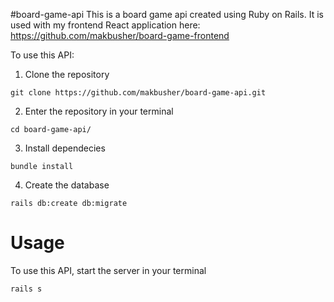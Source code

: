 #board-game-api
This is a board game api created using Ruby on Rails. It is used with my frontend React application here: https://github.com/makbusher/board-game-frontend

To use this API:
1) Clone the repository
```
git clone https://github.com/makbusher/board-game-api.git
```
2) Enter the repository in your terminal
```
cd board-game-api/
```
3) Install dependecies 
```
bundle install
```
4) Create the database 
```
rails db:create db:migrate
```

# Usage
To use this API, start the server in your terminal 
```
rails s 
```
